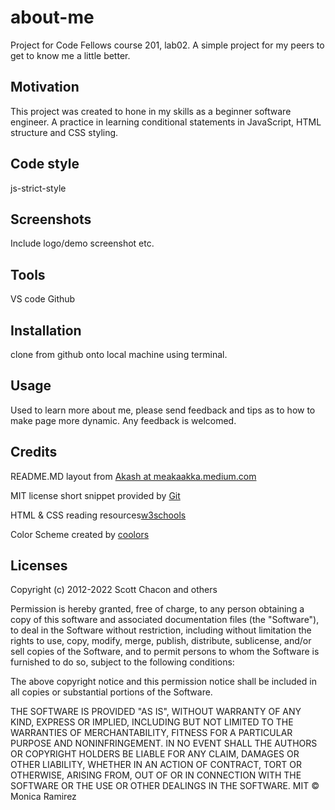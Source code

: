 # about-me
Project for Code Fellows course 201, lab02. A simple project for my peers to get to know me a little better.

## Motivation
This project was created to hone in my skills as a beginner software engineer. A practice in learning conditional statements in JavaScript, HTML structure and CSS styling.

## Code style

js-strict-style

## Screenshots
Include logo/demo screenshot etc.

## Tools

VS code
Github

## Installation

clone from github onto local machine using terminal. 

## Usage

Used to learn more about me, please send feedback and tips as to how to make page more dynamic. Any feedback is welcomed. 


## Credits

README.MD layout from [Akash at meakaakka.medium.com](https://meakaakka.medium.com/a-beginners-guide-to-writing-a-kickass-readme-7ac01da88ab3)

MIT license short snippet provided by [Git](https://github.com/git/git-scm.com/blob/main/MIT-LICENSE.txt)

HTML & CSS reading resources[w3schools](https://www.w3schools.com/)

Color Scheme created by [coolors](https://coolors.co/)

## Licenses

Copyright (c) 2012-2022 Scott Chacon and others

Permission is hereby granted, free of charge, to any person obtaining
a copy of this software and associated documentation files (the
"Software"), to deal in the Software without restriction, including
without limitation the rights to use, copy, modify, merge, publish,
distribute, sublicense, and/or sell copies of the Software, and to
permit persons to whom the Software is furnished to do so, subject to
the following conditions:

The above copyright notice and this permission notice shall be
included in all copies or substantial portions of the Software.

THE SOFTWARE IS PROVIDED "AS IS", WITHOUT WARRANTY OF ANY KIND,
EXPRESS OR IMPLIED, INCLUDING BUT NOT LIMITED TO THE WARRANTIES OF
MERCHANTABILITY, FITNESS FOR A PARTICULAR PURPOSE AND
NONINFRINGEMENT. IN NO EVENT SHALL THE AUTHORS OR COPYRIGHT HOLDERS BE
LIABLE FOR ANY CLAIM, DAMAGES OR OTHER LIABILITY, WHETHER IN AN ACTION
OF CONTRACT, TORT OR OTHERWISE, ARISING FROM, OUT OF OR IN CONNECTION
WITH THE SOFTWARE OR THE USE OR OTHER DEALINGS IN THE SOFTWARE.
MIT © Monica Ramirez